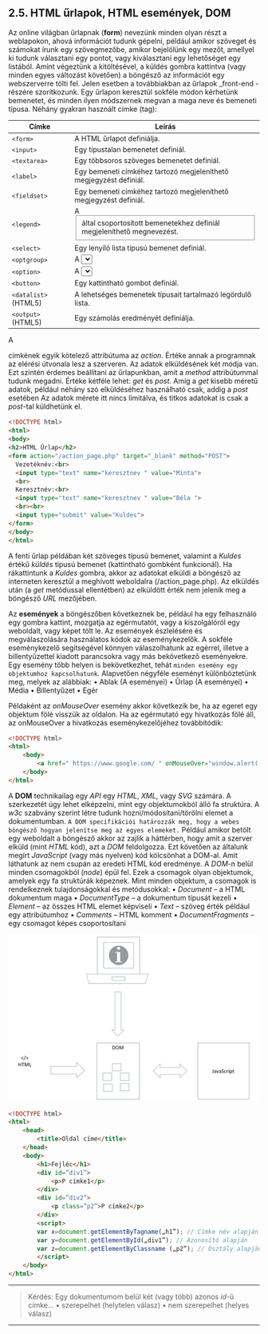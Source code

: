 ## 2.5. HTML űrlapok, HTML események, DOM

Az online világban űrlapnak (**form**) nevezünk minden olyan részt a weblapokon, ahová információt tudunk gépelni, például amikor szöveget és számokat írunk egy szövegmezőbe, amikor bejelölünk egy mezőt, amellyel ki tudunk választani egy pontot, vagy kiválasztani egy lehetőséget egy listából. Amint végeztünk a kitöltésével, a küldés gombra kattintva (vagy minden egyes változást követően) a böngésző az információt egy webszerverre tölti fel. Jelen esetben a továbbiakban az űrlapok _front-end
-részére szorítkozunk. Egy űrlapon keresztül sokféle módon kérhetünk bemenetet, és minden ilyen módszernek megvan a maga neve és bemeneti típusa. Néhány gyakran használt címke (tag):

| Címke | Leírás |
| ------ | ------ |
| ```<form>``` | A HTML űrlapot definiálja. |
| ```<input>``` | Egy típustalan bemenetet definiál. |
| ```<textarea>``` | Egy többsoros szöveges bemenetet definiál. |
| ```<label>``` | Egy bemeneti címkéhez tartozó megjeleníthető megjegyzést definiál. |
| ```<fieldset>``` | Egy bemeneti címkéhez tartozó megjeleníthető megjegyzést definiál. |
| ```<legend>``` | A <fieldset> által csoportosított bemenetekhez definiál megjeleníthető megnevezést. |
| ```<select>``` | Egy lenyíló lista típusú bemenet definiál. |
| ```<optgroup>``` | A <select> elemeit csoportosítja. |
| ```<option>``` | A <select> elemeit egyenként definiálja. |
| ```<button>``` | Egy kattintható gombot definiál. |
| ```<datalist>``` (HTML5) | A lehetséges bemenetek típusait tartalmazó legördulő lista. |
| ```<output>``` (HTML5) | Egy számolás eredményét definiálja. |

A <form> címkének egyik kötelező attribútuma az _action_. Értéke annak a programnak az elérési útvonala lesz a szerveren. Az adatok elküldésének két módja van. Ezt szintén érdemes beállítani az űrlapunkban, amit a _method_ attribútummal tudunk megadni. Értéke kétféle lehet: _get_ és _post_. Amíg a _get_ kisebb méretű adatok, például néhány szó elküldéséhez használható csak, addig a _post_ esetében Az adatok mérete itt nincs limitálva, és titkos adatokat is csak a _post_-tal küldhetünk el.

```html
<!DOCTYPE html>
<html>
<body>
<h2>HTML Űrlap</h2>
<form action="/action_page.php" target="_blank" method="POST">
  Vezetéknév:<br>
  <input type="text" name="keresztnev " value="Minta">
  <br>
  Keresztnév:<br>
  <input type="text" name="keresztnev " value="Béla ">
  <br><br>
  <input type="submit" value="Kuldes">
</form> 
</body>
</html>
```
A fenti űrlap példában két szöveges típusú bemenet, valamint a _Kuldes_ értékű _küldés_ típusú bemenet (kattintható gombként funkcionál). Ha rákattintunk a _Kuldes_ gombra, akkor az adatokat elküldi a böngésző az interneten keresztül a meghívott weboldalra (/action_page.php). Az elküldés után (a _get_ metódussal ellentétben) az elküldött érték nem jelenik meg a böngésző _URL_ mezőjében.

Az **események** a böngészőben következnek be, például ha egy felhasználó egy gombra kattint, mozgatja az egérmutatót, vagy a kiszolgálóról egy weboldalt, vagy képet tölt le. Az események észlelésére és megválaszolására használatos kódok az eseménykezelők. A sokféle eseménykezelő segítségével könnyen válaszolhatunk az egérrel, illetve a billentyűzettel kiadott parancsokra vagy más bekövetkező eseményekre. Egy esemény több helyen is bekövetkezhet, tehát `minden esemény egy objektumhoz kapcsolhatunk`. Alapvetően négyféle eseményt különböztetünk meg, melyek az alábbiak:
•	Ablak (A _<body>_ eseményei)
•	Űrlap (A _<form>_ eseményei)
•	Média
•	Billentyűzet
•	Egér

Példaként az _onMouseOver_ esemény akkor következik be, ha az egeret egy objektum fölé visszük az oldalon. Ha az egérmutató egy hivatkozás fölé áll, az onMouseOver a hivatkozás eseménykezelőjéhez továbbítódik:

```html
<!DOCTYPE html>
<html>
    <body>
        <a href=" https://www.google.com/ " onMouseOver="window.alert('Itt van az egér!')"> Kattints ide!</a>
    </body>
</html>
```

A **DOM** technikailag egy _API_ egy _HTML_, _XML_, vagy _SVG_ számára. A szerkezetét úgy lehet elképzelni, mint egy objektumokból álló fa struktúra. A _w3c_ szabvány szerint létre tudunk hozni/módosítani/törölni elemet a dokumentumban. `A DOM specifikációi határozzák meg, hogy a webes böngésző hogyan jelenítse meg az egyes elemeket.` Például amikor betölt egy weboldalt a böngésző akkor az zajlik a háttérben, hogy amit a szerver elküld (mint _HTML_ kód), azt a _DOM_ feldolgozza. Ezt követően az általunk megírt _JavaScript_ (vagy más nyelven) kód kölcsönhat a DOM-al. Amit láthatunk az nem csupán az eredeti HTML kód eredménye. A _DOM_-n belül minden csomagokból (_node_) épül fel. Ezek a csomagok olyan objektumok, amelyek egy fa struktúrák képeznek. Mint minden objektum, a csomagok is rendelkeznek tulajdonságokkal és metódusokkal: 
•	_Document_ – a HTML dokumentum maga
•	_DocumentType_ – a dokumentum típusát kezeli
•	_Element_ – az összes HTML elemet képviseli
•	_Text_ – szöveg érték például egy attribútumhoz 
•	_Comments_ – HTML komment
•	_DocumentFragments_ – egy csomagot képes csoportosítani

![DOM](https://github.com/tananyag/Szoftverfejlesztes-jegyzet/blob/master/2.%20Web%20alapismeretek/2.5/DOM.jpg?raw=true)



```html
<!DOCTYPE html>
<html>
    <head>
	    <title>Oldal címe</title>
    </head>
    <body>
        <h1>Fejléc</h1>
        <div id=”div1”>
	        <p>P címke1</p>
        </div>
        <div id=”div2”>
	        <p class=”p2”>P címke2</p>
        </div>
        <script>
    	var x=document.getElementByTagname(„h1”); // Címke név alapján
    	var y=document.getElementById(„div1”); // Azonosító alapján
    	var z=document.getElementByClassname („p2”); // Osztály alapján
		</script>
    </body>
</html>
```

----
> Kérdés: Egy dokumentumom belül két (vagy több) azonos _id_-ű címke...
> •	szerepelhet (helytelen válasz)
> •	nem szerepelhet (helyes válasz)
----
